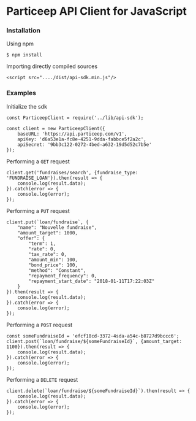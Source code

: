 # Particeep API Client for JavaScript

### Installation

Using npm

```
$ npm install
```

Importing directly compiled sources

```
<script src="..../dist/api-sdk.min.js"/>
```


### Examples

Initialize the sdk
```
const ParticeepClient = require('../lib/api-sdk');

const client = new ParticeepClient({
    baseURL: 'https://api.particeep.com/v1',
    apiKey: 'd6a53e1a-fc8e-4251-9dda-fabbce5f2a2c',
    apiSecret: '9bb3c122-0272-4bed-a632-19d5d52c7b5e'
});
```

Performing a `GET` request
```
client.get('fundraises/search', {fundraise_type: 'FUNDRAISE_LOAN'}).then(result => {
    console.log(result.data);
}).catch(error => {
    console.log(error);
});
```


Performing a `PUT` request
```
client.put(`loan/fundraise`, {
    "name": "Nouvelle fundraise",
    "amount_target": 1000,
    "offer": {
        "term": 1,
        "rate": 0,
        "tax_rate": 0,
        "amount_min": 100,
        "bond_price": 100,
        "method": "Constant",
        "repayment_frequency": 0,
        "repayment_start_date": "2018-01-11T17:22:03Z"
    }
}).then(result => {
    console.log(result.data);
}).catch(error => {
    console.log(error);
});
```

Performing a `POST` request
```
const someFundraiseId = 'efcf18cd-3372-4sda-a54c-b8727d9bccc6';
client.post(`loan/fundraise/${someFundraiseId}`, {amount_target: 1100}).then(result => {
    console.log(result.data);
}).catch(error => {
    console.log(error);
});
```
        
Performing a `DELETE` request
```
client.delete(`loan/fundraise/${someFundraiseId}`).then(result => {
    console.log(result.data);
}).catch(error => {
    console.log(error);
});
```
